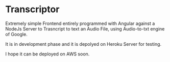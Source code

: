 # Transcriptor

Extremely simple Frontend entirely programmed with Angular against a NodeJs Server to Trasncript to text an Audio File, using Audio-to-txt engine of Google.

It is in development phase and it is depolyed on Heroku Server for testing.

I hope it can be deployed on AWS soon.

